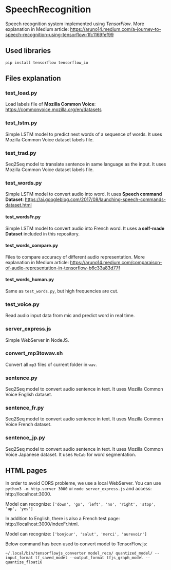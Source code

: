 # SpeechRecognition
Speech recognition system implemented using *TensorFlow*.
More explanation in Medium article: https://aruno14.medium.com/a-journey-to-speech-recognition-using-tensorflow-1fc1169fef99

## Used libraries
```
pip install tensorflow tensorflow_io
```

## Files explanation
### test_load.py
Load labels file of **Mozilla Common Voice**:  https://commonvoice.mozilla.org/en/datasets

### test_lstm.py
Simple LSTM model to predict next words of a sequence of words. It uses Mozilla Common Voice dataset labels file.

### test_trad.py
Seq2Seq model to translate sentence in same language as the input. It uses Mozilla Common Voice dataset labels file.

### test_words.py
Simple LSTM model to convert audio into word. It uses **Speech command Dataset**: https://ai.googleblog.com/2017/08/launching-speech-commands-dataset.html

#### test_wordsFr.py
Simple LSTM model to convert audio into French word. It uses **a self-made Dataset** included in this repository.

#### test_words_compare.py
Files to compare accuracy of different audio representation.
More explanation in Medium article: https://aruno14.medium.com/comparaison-of-audio-representation-in-tensorflow-b6c33a83d77f

#### test_words_human.py
Same as `test_words.py`, but high frequencies are cut.

### test_voice.py
Read audio input data from mic and predict word in real time.

### server_express.js
Simple WebServer in NodeJS.

### convert_mp3towav.sh
Convert all `mp3` files of current folder in `wav`.

### sentence.py
Seq2Seq model to convert audio sentence in text. It uses Mozilla Common Voice English dataset.

### sentence_fr.py
Seq2Seq model to convert audio sentence in text. It uses Mozilla Common Voice French dataset.

### sentence_jp.py
Seq2Seq model to convert audio sentence in text. It uses Mozilla Common Voice Japanese dataset. It uses `MeCab` for word segmentation.

## HTML pages
In order to avoid CORS probleme, we use a local WebServer. You can use `python3 -m http.server 3000` or `node server_express.js` and access: http://localhost:3000.

Model can recognize: `['down', 'go', 'left', 'no', 'right', 'stop', 'up', 'yes']`


In addition to English, there is also a French test page: http://localhost:3000/indexFr.html.

Model can recognize: `['bonjour', 'salut', 'merci', 'aurevoir']`

Below command has been used to convert model to TensorFlow.js:
```
~/.local/bin/tensorflowjs_converter model_reco/ quantized_model/ --input_format tf_saved_model --output_format tfjs_graph_model --quantize_float16
```
